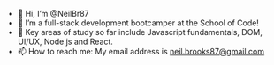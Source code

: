 - 👋 Hi, I’m @NeilBr87
- 👀 I’m a full-stack development bootcamper at the School of Code!
- 🌱 Key areas of study so far include Javascript fundamentals, DOM, UI/UX, Node.js and React.
- 📫 How to reach me: My email address is neil.brooks87@gmail.com


<!---
NeilBr87/NeilBr87 is a ✨ special ✨ repository because its `README.md` (this file) appears on your GitHub profile.
You can click the Preview link to take a look at your changes.
--->
